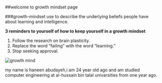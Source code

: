 ##welcome to growth mindset page


###growth-mindset 
use to describe the underlying beliefs people have about learning and intelligence.

**3 reminders to yourself of how to keep yourself in a growth mindset**



1. Follow the research on brain plasticity.
1. Replace the word “failing” with the word “learning.” 
1. Stop seeking approval.


![growth mind](/https://www.flickr.com/photos/xverges/5867129872)

my name is haneen abudayeh,i am 24 year old ago and am studied computer engineering at al-hussain bin talal univarsities from one year ago.

